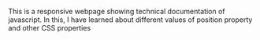 This is a responsive webpage showing technical documentation of javascript.
In this, I have learned about different values of position property and other CSS properties
